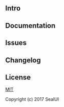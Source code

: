 ## Intro

## Documentation

## Issues

## Changelog

## License

[MIT](http://opensource.org/licenses/MIT)

Copyright (c) 2017  SealUI
